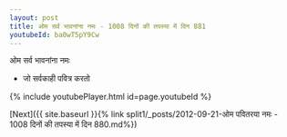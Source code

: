 ```yaml
---
layout: post
title: ओम सर्व भावनांना नमः - 1008 दिनों की तपस्या में दिन 881
youtubeId: ba0wT5pY9Cw
---
```

 
 
 ओम सर्व भावनांना नमः  
 
 -  जो सर्वकाही पवित्र करतो 
 
  
 
  
 
 
 
 
 
 


{% include youtubePlayer.html id=page.youtubeId %}
 
[Next]({{ site.baseurl }}{% link  split1/_posts/2012-09-21-ओम पवितरया नमः - 1008 दिनों की तपस्या में दिन 880.md%})
 
